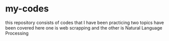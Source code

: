 # my-codes
this repository consists of codes that I have been practicing 
two topics have been covered here
one is web scrapping and the other is Natural Language Processing
